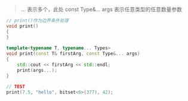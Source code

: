 
>  … 表示多个，此处 const Type&… args 表示任意类型的任意数量参数

```c++ 
// print()作为边界条件处理
void print()
{
}
  
template<typename T, typename... Types>
void print(const T& firstArg, const Type&... args)
{
	std::cout << firstArg << std::endl;
	print(args...);
}

```

```c++
// TEST
print(7.5, "hello", bitset<6>(377), 42);
```
